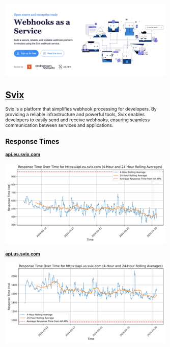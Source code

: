 [![Visit Svix](imagePreview.png)](https://svix.com)

# [Svix](https://svix.com)

Svix is a platform that simplifies webhook processing for developers. By providing a reliable infrastructure and powerful tools, Svix enables developers to easily send and receive webhooks, ensuring seamless communication between services and applications.

## Response Times

#### [api.eu.svix.com](https://api.eu.svix.com)

![api.eu.svix.com](response-time-charts/6170692e65752e737669782e636f6d.svg)
#### [api.us.svix.com](https://api.us.svix.com)

![api.us.svix.com](response-time-charts/6170692e75732e737669782e636f6d.svg)
